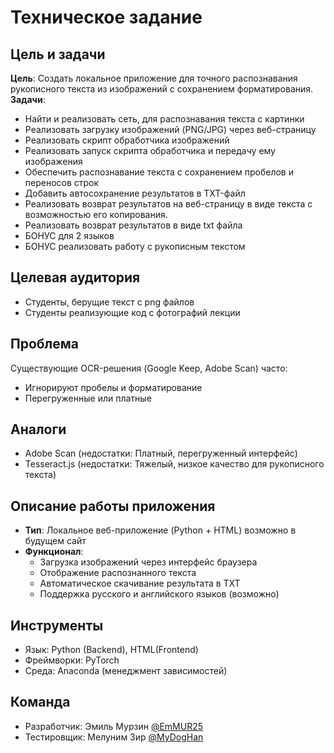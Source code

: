 # Техническое задание  

## Цель и задачи  
**Цель**: Создать локальное приложение для точного распознавания рукописного текста из изображений с сохранением форматирования.
**Задачи**:  
- Найти и реализовать сеть, для распознавания текста с картинки
- Реализовать загрузку изображений (PNG/JPG) через веб-страницу
- Реализовать скрипт обработчика изображений
- Реализовать запуск скрипта обработчика и передачу ему изображения
- Обеспечить распознавание текста с сохранением пробелов и переносов строк  
- Добавить автосохранение результатов в TXT-файл
- Реализовать возврат результатов на веб-страницу в виде текста с возможностью его копирования.
- Реализовать возврат результатов в виде txt файла
- БОНУС для 2 языков
- БОНУС реализовать работу с рукописным текстом

## Целевая аудитория  
- Студенты, берущие текст с png файлов
- Студенты реализующие код с фотографий лекции


## Проблема  
Существующие OCR-решения (Google Keep, Adobe Scan) часто:
- Игнорируют пробелы и форматирование
- Перегруженные или платные


## Аналоги  
- Adobe Scan (недостатки: Платный, перегруженный интерфейс)
- Tesseract.js (недостатки: Тяжелый, низкое качество для рукописного текста)
  
## Описание работы приложения  
- **Тип**: Локальное веб-приложение (Python + HTML) возможно в будущем сайт 
- **Функционал**:  
  - Загрузка изображений через интерфейс браузера 
  - Отображение распознанного текста
  - Автоматическое скачивание результата в TXT
  - Поддержка русского и английского языков (возможно)

## Инструменты  
- Язык: Python (Backend), HTML(Frontend) 
- Фреймворки: PyTorch   
- Среда: Anaconda (менеджмент зависимостей)  

## Команда  
- Разработчик: Эмиль Мурзин [@EmMUR25](https://github.com/EmMUR25)
- Тестировщик: Мелуним Зир [@MyDogHan](https://github.com/MyDogHan)

